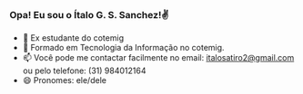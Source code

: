 ### Opa! Eu sou o Ítalo G. S. Sanchez!✌


- 🔭 Ex estudante do cotemig
- 🌱 Formado em Tecnologia da Informação no cotemig.
- 📫 Você pode me contactar facilmente no email: italosatiro2@gmail.com ou pelo telefone: (31) 984012164
- 😄 Pronomes: ele/dele
